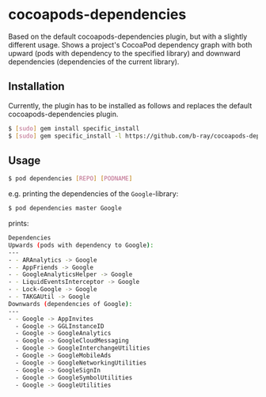 # cocoapods-dependencies

Based on the default cocoapods-dependencies plugin, but with a slightly different usage.
Shows a project's CocoaPod dependency graph with both upward (pods with dependency to the specified library) and downward dependencies (dependencies of the current library).

## Installation

Currently, the plugin has to be installed as follows and replaces the default cocoapods-dependencies plugin.

```bash
$ [sudo] gem install specific_install
$ [sudo] gem specific_install -l https://github.com/b-ray/cocoapods-dependencies.git
```

## Usage

```bash
$ pod dependencies [REPO] [PODNAME]
```

e.g. printing the dependencies of the `Google`-library:

```bash
$ pod dependencies master Google
```

prints:

```bash
Dependencies
Upwards (pods with dependency to Google):
---
- - ARAnalytics -> Google
- - AppFriends -> Google
- - GoogleAnalyticsHelper -> Google
- - LiquidEventsInterceptor -> Google
- - Lock-Google -> Google
- - TAKGAUtil -> Google
Downwards (dependencies of Google):
---
- - Google -> AppInvites
  - Google -> GGLInstanceID
  - Google -> GoogleAnalytics
  - Google -> GoogleCloudMessaging
  - Google -> GoogleInterchangeUtilities
  - Google -> GoogleMobileAds
  - Google -> GoogleNetworkingUtilities
  - Google -> GoogleSignIn
  - Google -> GoogleSymbolUtilities
  - Google -> GoogleUtilities
```
